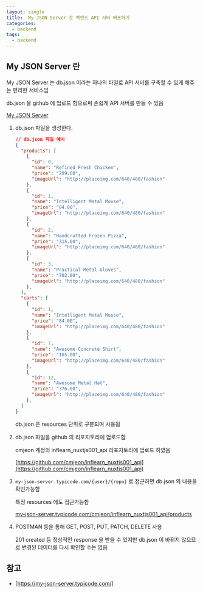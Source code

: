 ```yaml
---
layout: single
title:  My JSON Server 로 백엔드 API 서버 배포하기
categories: 
  - backend
tags: 
  - backend
---
```


## My JSON Server 란

My JSON Server 는 db.json 이라는 하나의 파일로 API 서버를 구축할 수 있게 해주는 편리한 서비스임

db.json 을 github 에 업로드 함으로써 손쉽게 API 서버를 만들 수 있음

[My JSON Server](https://my-json-server.typicode.com/)

1. db.json 파일을 생성한다.

    

    ```json
    // db.json 파일 예시
    {
      "products": [
        {
          "id": 0,
          "name": "Refined Fresh Chicken",
          "price": "209.00",
          "imageUrl": "http://placeimg.com/640/480/fashion"
        },
        {
          "id": 1,
          "name": "Intelligent Metal Mouse",
          "price": "84.00",
          "imageUrl": "http://placeimg.com/640/480/fashion"
        },
        {
          "id": 2,
          "name": "Handcrafted Frozen Pizza",
          "price": "315.00",
          "imageUrl": "http://placeimg.com/640/480/fashion"
        },
        {
          "id": 3,
          "name": "Practical Metal Gloves",
          "price": "702.00",
          "imageUrl": "http://placeimg.com/640/480/fashion"
        },
      ],
      "carts": [
        {
          "id": 1,
          "name": "Intelligent Metal Mouse",
          "price": "84.00",
          "imageUrl": "http://placeimg.com/640/480/fashion"
        },
        {
          "id": 7,
          "name": "Awesome Concrete Shirt",
          "price": "165.00",
          "imageUrl": "http://placeimg.com/640/480/fashion"
        },
        {
          "id": 12,
          "name": "Awesome Metal Hat",
          "price": "376.00",
          "imageUrl": "http://placeimg.com/640/480/fashion"
        },
      ]
    }
    ```

    db.json 은 resources 단위로 구분되며 사용됨

1. db.json 파일을 github 의 리포지토리에 업로드함

    cmjeon 계정의 inflearn_nuxtjs001_api 리포지토리에 업로드 하였음

    [https://github.com/cmjeon/inflearn_nuxtjs001_api](https://github.com/cmjeon/inflearn_nuxtjs001_api)

1. `my-json-server.typicode.com/{user}/{repo}` 로 접근하면 db.json 의 내용을 확인가능함

    특정 resources 에도 접근가능함

    [my-json-server.typicode.com/cmjeon/inflearn_nuxtjs001_api/products](my-json-server.typicode.com/cmjeon/inflearn_nuxtjs001_api/products)

1. POSTMAN 등을 통해 GET, POST, PUT, PATCH, DELETE 사용

    201 created 등 정상적인 response 을 받을 수 있지만 db.json 이 바뀌지 않으므로 변경된 데이터를 다시 확인할 수는 없음

## 참고
- [https://my-json-server.typicode.com/]